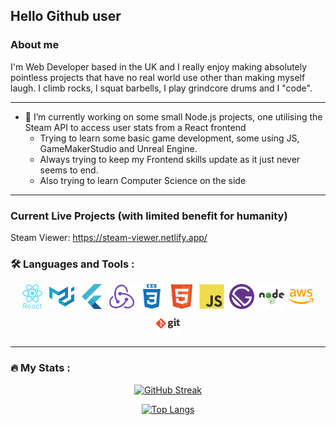 ## Hello Github user

<!--
**Dot-Rhs/Dot-Rhs** is a ✨ _special_ ✨ repository because its `README.md` (this file) appears on your GitHub profile.

Here are some ideas to get you started:

- 🔭 I’m currently working on ...
- 🌱 I’m currently learning ...
- 👯 I’m looking to collaborate on ...
- 🤔 I’m looking for help with ...
- 💬 Ask me about ...
- 📫 How to reach me: ...
- 😄 Pronouns: ...
- ⚡ Fun fact: ...
-->

### About me

I'm Web Developer based in the UK and I really enjoy making absolutely pointless projects that have no real world use other than making myself laugh. I climb rocks, I squat barbells, I play grindcore drums and I "code".

---

- 🔭 I’m currently working on some small Node.js projects, one utilising the Steam API to access user stats from a React frontend
  - Trying to learn some basic game development, some using JS, GameMakerStudio and Unreal Engine.
  - Always trying to keep my Frontend skills update as it just never seems to end.
  - Also trying to learn Computer Science on the side
 
---

### Current Live Projects (with limited benefit for humanity)

Steam Viewer: https://steam-viewer.netlify.app/

### :hammer_and_wrench: Languages and Tools :

<div align='center'>
  <img src="https://github.com/devicons/devicon/blob/master/icons/react/react-original-wordmark.svg" title="React" alt="React" width="40" height="40"/>&nbsp;
  <img src="https://github.com/devicons/devicon/blob/master/icons/materialui/materialui-original.svg" title="Material UI" alt="Material UI" width="40" height="40"/>&nbsp;
  <img src="https://github.com/devicons/devicon/blob/master/icons/flutter/flutter-original.svg" title="Flutter" alt="Flutter" width="40" height="40"/>&nbsp;
  <img src="https://github.com/devicons/devicon/blob/master/icons/redux/redux-original.svg" title="Redux" alt="Redux " width="40" height="40"/>&nbsp;
  <img src="https://github.com/devicons/devicon/blob/master/icons/css3/css3-plain-wordmark.svg"  title="CSS3" alt="CSS" width="40" height="40"/>&nbsp;
  <img src="https://github.com/devicons/devicon/blob/master/icons/html5/html5-original.svg" title="HTML5" alt="HTML" width="40" height="40"/>&nbsp;
  <img src="https://github.com/devicons/devicon/blob/master/icons/javascript/javascript-original.svg" title="JavaScript" alt="JavaScript" width="40" height="40"/>&nbsp;
  <img src="https://github.com/devicons/devicon/blob/master/icons/gatsby/gatsby-original.svg" title="Gatsby"  alt="Gatsby" width="40" height="40"/>&nbsp;
  <img src="https://github.com/devicons/devicon/blob/master/icons/nodejs/nodejs-original-wordmark.svg" title="NodeJS" alt="NodeJS" width="40" height="40"/>&nbsp;
  <img src="https://github.com/devicons/devicon/blob/master/icons/amazonwebservices/amazonwebservices-plain-wordmark.svg" title="AWS" alt="AWS" width="40" height="40"/>&nbsp;
  <img src="https://github.com/devicons/devicon/blob/master/icons/git/git-original-wordmark.svg" title="Git" **alt="Git" width="40" height="40"/>
</div>

---

### :fire: My Stats :

<div align='center'>
  
[![GitHub Streak](http://github-readme-streak-stats.herokuapp.com?user=Dot-Rhs&theme=dark&background=000000)](https://git.io/streak-stats)

[![Top Langs](https://github-readme-stats.vercel.app/api/top-langs/?username=Dot-Rhs&layout=compact&theme=vision-friendly-dark)](https://github.com/anuraghazra/github-readme-stats)
</div>

